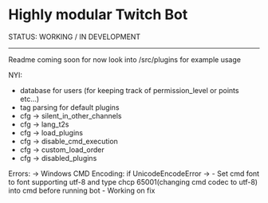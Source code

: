 Highly modular Twitch Bot
=========================

STATUS: WORKING / IN DEVELOPMENT
________________________________

Readme coming soon for now look into /src/plugins for example usage

NYI:

- database for users (for keeping track of permission_level or points etc...)
- tag parsing for default plugins
- cfg -> silent_in_other_channels
- cfg -> lang_t2s
- cfg -> load_plugins
- cfg -> disable_cmd_execution
- cfg -> custom_load_order
- cfg -> disabled_plugins

Errors:
    -> Windows CMD Encoding: if UnicodeEncodeError ->
        - Set cmd font to font supporting utf-8 and type chcp 65001(changing cmd codec to utf-8) into cmd before running bot
        - Working on fix